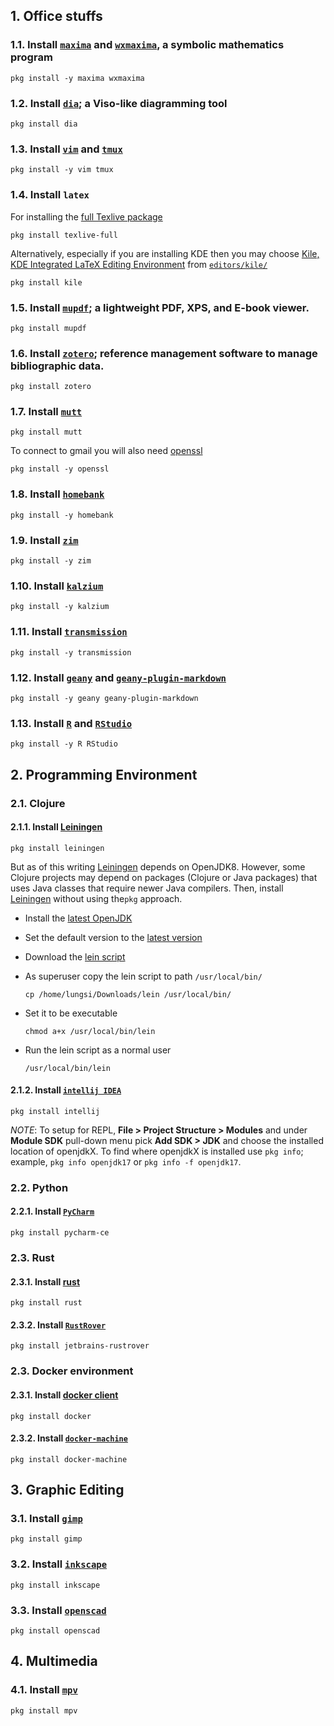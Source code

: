 ## 1. Office stuffs
### 1.1. Install [`maxima`](https://www.freshports.org/math/maxima/) and [`wxmaxima`](https://www.freshports.org/math/wxmaxima/), a symbolic mathematics program
```
pkg install -y maxima wxmaxima
```
### 1.2. Install [`dia`](https://www.freshports.org/graphics/dia/); a Viso-like diagramming tool
```
pkg install dia
```
### 1.3. Install [`vim`](https://www.freshports.org/editors/vim/) and [`tmux`](https://www.freshports.org/sysutils/tmux/)
```
pkg install -y vim tmux
```
### 1.4. Install `latex`
For installing the [full Texlive package](https://www.freshports.org/print/texlive-full/)
```
pkg install texlive-full
```
Alternatively, especially if you are installing KDE then you may choose [Kile, KDE Integrated LaTeX Editing Environment](https://kile.sourceforge.io/) from [`editors/kile/`](https://www.freshports.org/editors/kile/)
```
pkg install kile
```

### 1.5. Install [`mupdf`](https://www.freshports.org/graphics/mupdf/); a lightweight PDF, XPS, and E-book viewer.
```
pkg install mupdf
```
### 1.6. Install [`zotero`](https://www.freshports.org/science/zotero); reference management software to manage bibliographic data.
```
pkg install zotero
```
### 1.7. Install [`mutt`](https://www.freshports.org/mail/mutt)
```
pkg install mutt
```
To connect to gmail you will also need [openssl](https://www.freshports.org/security/openssl/)
```
pkg install -y openssl
```
### 1.8. Install [`homebank`](https://www.freshports.org/finance/homebank/)
```
pkg install -y homebank
```
### 1.9. Install [`zim`](https://www.freshports.org/deskutils/zim)
```
pkg install -y zim
```
### 1.10. Install [`kalzium`](https://www.freshports.org/science/kalzium/)
```
pkg install -y kalzium
```
### 1.11. Install [`transmission`](https://www.freshports.org/net-p2p/transmission/)
```
pkg install -y transmission
```

### 1.12. Install [`geany`](https://www.freshports.org/devel/geany/) and [`geany-plugin-markdown`](https://www.freshports.org/devel/geany-plugin-markdown/)
```
pkg install -y geany geany-plugin-markdown
```

### 1.13. Install [`R`](https://www.freshports.org/math/R/) and [`RStudio`](https://www.freshports.org/devel/RStudio/)
```
pkg install -y R RStudio
```

## 2. Programming Environment
### 2.1. Clojure
#### 2.1.1. Install [Leiningen](https://www.freshports.org/devel/leiningen/)
```
pkg install leiningen
```
But as of this writing [Leiningen](https://www.freshports.org/devel/leiningen/) depends on OpenJDK8.
However, some Clojure projects may depend on packages (Clojure or Java packages) that uses Java classes
that require newer Java compilers. Then, install [Leiningen](https://leiningen.org/) without using the`pkg` approach.

* Install the [latest OpenJDK](https://github.com/systemsetup/myFreeBSD/blob/master/FreeBSD10InstallBrowserAndJava.md#install-java--browser)
* Set the default version to the [latest version](https://github.com/systemsetup/myFreeBSD/blob/master/FreeBSD10InstallBrowserAndJava.md#change-default-java-version)
* Download the [lein script](https://raw.githubusercontent.com/technomancy/leiningen/stable/bin/lein)
* As superuser copy the lein script to path `/usr/local/bin/`
  
  ```cp /home/lungsi/Downloads/lein /usr/local/bin/```
* Set it to be executable
  
  ```chmod a+x /usr/local/bin/lein```
* Run the lein script as a normal user
  
  ```/usr/local/bin/lein```

#### 2.1.2. Install [`intellij IDEA`](https://www.freshports.org/java/intellij/)
```
pkg install intellij
```
*NOTE*: To setup for REPL, **File > Project Structure > Modules** and under **Module SDK** pull-down menu pick **Add SDK > JDK** and choose the installed location of openjdkX. To find where openjdkX is installed use `pkg info`; example, `pkg info openjdk17` or `pkg info -f openjdk17`.

### 2.2. Python
#### 2.2.1. Install [`PyCharm`](https://www.freshports.org/devel/pycharm-ce/)
```
pkg install pycharm-ce
```

### 2.3. Rust
#### 2.3.1. Install [rust](https://www.freshports.org/lang/rust)
```
pkg install rust
```
#### 2.3.2. Install [`RustRover`](https://www.freshports.org/devel/jetbrains-rustrover/)
```
pkg install jetbrains-rustrover
```
### 2.3. Docker environment
#### 2.3.1. Install [docker client](https://www.freshports.org/sysutils/docker/)
```
pkg install docker
```
#### 2.3.2. Install [`docker-machine`](https://www.freshports.org/sysutils/docker-machine/)
```
pkg install docker-machine
```
## 3. Graphic Editing
### 3.1. Install [`gimp`](https://www.freshports.org/graphics/gimp/)
```
pkg install gimp
```
### 3.2. Install [`inkscape`](https://www.freshports.org/graphics/inkscape/)
```
pkg install inkscape
```
### 3.3. Install [`openscad`](https://www.freshports.org/cad/openscad/)
```
pkg install openscad
```
## 4. Multimedia
### 4.1. Install [`mpv`](https://www.freshports.org/multimedia/mpv/)
```
pkg install mpv
```
